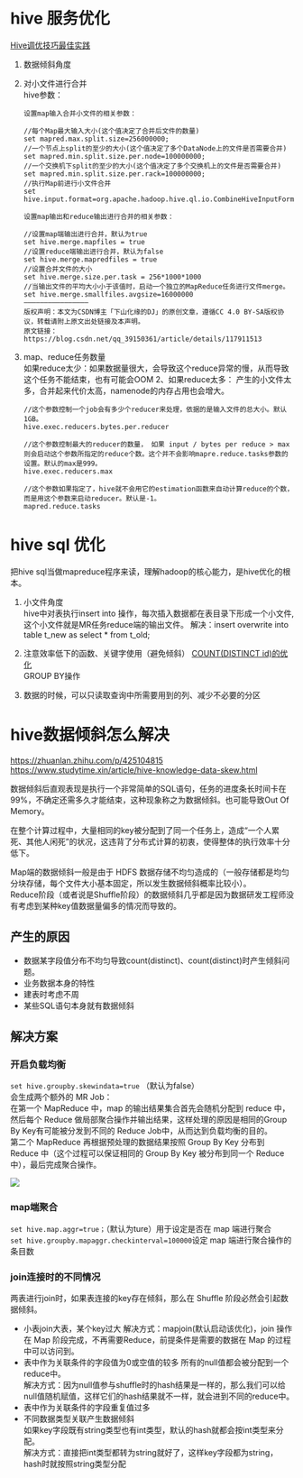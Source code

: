 # hive 服务优化
[Hive调优技巧最佳实践](https://zhuanlan.zhihu.com/p/296254978)

1. 数据倾斜角度
2. 对小文件进行合并  
   hive参数：
   ```
   设置map输入合并小文件的相关参数：
   
   //每个Map最大输入大小(这个值决定了合并后文件的数量)
   set mapred.max.split.size=256000000;  
   //一个节点上split的至少的大小(这个值决定了多个DataNode上的文件是否需要合并)
   set mapred.min.split.size.per.node=100000000;
   //一个交换机下split的至少的大小(这个值决定了多个交换机上的文件是否需要合并)  
   set mapred.min.split.size.per.rack=100000000;
   //执行Map前进行小文件合并
   set hive.input.format=org.apache.hadoop.hive.ql.io.CombineHiveInputFormat; 
   
   设置map输出和reduce输出进行合并的相关参数：
   
   //设置map端输出进行合并，默认为true
   set hive.merge.mapfiles = true
   //设置reduce端输出进行合并，默认为false
   set hive.merge.mapredfiles = true
   //设置合并文件的大小
   set hive.merge.size.per.task = 256*1000*1000
   //当输出文件的平均大小小于该值时，启动一个独立的MapReduce任务进行文件merge。
   set hive.merge.smallfiles.avgsize=16000000
   ————————————————
   版权声明：本文为CSDN博主「下山化缘的DJ」的原创文章，遵循CC 4.0 BY-SA版权协议，转载请附上原文出处链接及本声明。
   原文链接：https://blog.csdn.net/qq_39150361/article/details/117911513
   ```
3. map、reduce任务数量  
   如果reduce太少：如果数据量很大，会导致这个reduce异常的慢，从而导致这个任务不能结束，也有可能会OOM 2、如果reduce太多： 产生的小文件太多，合并起来代价太高，namenode的内存占用也会增大。

   ```
   //这个参数控制一个job会有多少个reducer来处理，依据的是输入文件的总大小。默认1GB。
   hive.exec.reducers.bytes.per.reducer
   
   //这个参数控制最大的reducer的数量， 如果 input / bytes per reduce > max 则会启动这个参数所指定的reduce个数。这个并不会影响mapre.reduce.tasks参数的设置。默认的max是999。
   hive.exec.reducers.max 
   
   //这个参数如果指定了，hive就不会用它的estimation函数来自动计算reduce的个数，而是用这个参数来启动reducer。默认是-1。
   mapred.reduce.tasks
   ```


# hive sql 优化
把hive sql当做mapreduce程序来读，理解hadoop的核心能力，是hive优化的根本。

1. 小文件角度  
   hive中对表执行insert into 操作，每次插入数据都在表目录下形成一个小文件,这个小文件就是MR任务reduce端的输出文件。
   解决：insert overwrite into table t_new as select * from t_old;
   
2. 注意效率低下的函数、关键字使用（避免倾斜）
   [COUNT(DISTINCT id)的优化](https://blog.csdn.net/BIT_666/article/details/124798817)   
   GROUP BY操作
   
3. 数据的时候，可以只读取查询中所需要用到的列、减少不必要的分区 

# hive数据倾斜怎么解决
https://zhuanlan.zhihu.com/p/425104815  
https://www.studytime.xin/article/hive-knowledge-data-skew.html

数据倾斜后直观表现是执行一个非常简单的SQL语句，任务的进度条长时间卡在99%，不确定还需多久才能结束，这种现象称之为数据倾斜。也可能导致Out Of Memory。  

在整个计算过程中，大量相同的key被分配到了同一个任务上，造成“一个人累死、其他人闲死”的状况，这违背了分布式计算的初衷，使得整体的执行效率十分低下。

Map端的数据倾斜一般是由于 HDFS 数据存储不均匀造成的（一般存储都是均匀分块存储，每个文件大小基本固定，所以发生数据倾斜概率比较小）。    
Reduce阶段（或者说是Shuffle阶段）的数据倾斜几乎都是因为数据研发工程师没有考虑到某种key值数据量偏多的情况而导致的。

## 产生的原因
- 数据某字段值分布不均匀导致count(distinct)、count(distinct)时产生倾斜问题。
- 业务数据本身的特性
- 建表时考虑不周
- 某些SQL语句本身就有数据倾斜

## 解决方案
### 开启负载均衡
`set hive.groupby.skewindata=true` （默认为false）  
会生成两个额外的 MR Job：  
在第一个 MapReduce 中，map 的输出结果集合首先会随机分配到 reduce 中，然后每个 Reduce 做局部聚合操作并输出结果，这样处理的原因是相同的Group By Key有可能被分发到不同的 Reduce Job中，从而达到负载均衡的目的。  
第二个 MapReduce 再根据预处理的数据结果按照 Group By Key 分布到 Reduce 中（这个过程可以保证相同的 Group By Key 被分布到同一个 Reduce 中），最后完成聚合操作。

![](https://ask.qcloudimg.com/http-save/yehe-9951765/6afa5f545cd740d2e28b0af93797887b.png?imageView2/2/w/1620)

### map端聚合  
`set hive.map.aggr=true；`（默认为ture）用于设定是否在 map 端进行聚合  
`set hive.groupby.mapaggr.checkinterval=100000`设定 map 端进行聚合操作的条目数

### join连接时的不同情况
两表进行join时，如果表连接的key存在倾斜，那么在 Shuffle 阶段必然会引起数据倾斜。

- 小表join大表，某个key过大
解决方式：mapjoin(默认启动该优化)，join 操作在 Map 阶段完成，不再需要Reduce，前提条件是需要的数据在 Map 的过程中可以访问到。
- 表中作为关联条件的字段值为0或空值的较多
所有的null值都会被分配到一个reduce中。  
解决方式：因为null值参与shuffle时的hash结果是一样的，那么我们可以给null值随机赋值，这样它们的hash结果就不一样，就会进到不同的reduce中。
- 表中作为关联条件的字段重复值过多
- 不同数据类型关联产生数据倾斜  
如果key字段既有string类型也有int类型，默认的hash就都会按int类型来分配。  
解决方式：直接把int类型都转为string就好了，这样key字段都为string，hash时就按照string类型分配